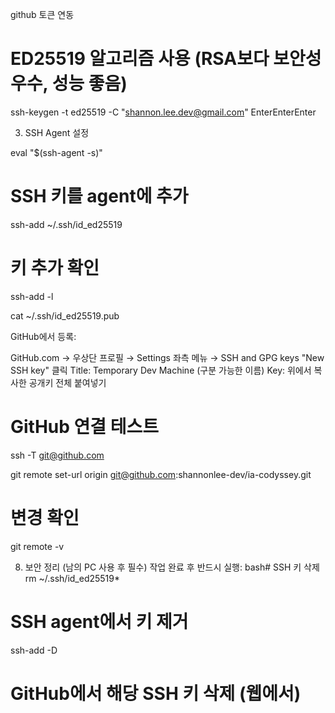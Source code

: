 github 토큰 연동

# ED25519 알고리즘 사용 (RSA보다 보안성 우수, 성능 좋음)
ssh-keygen -t ed25519 -C "shannon.lee.dev@gmail.com"
EnterEnterEnter

3. SSH Agent 설정

eval "$(ssh-agent -s)"

# SSH 키를 agent에 추가
ssh-add ~/.ssh/id_ed25519

# 키 추가 확인
ssh-add -l

cat ~/.ssh/id_ed25519.pub

GitHub에서 등록:

GitHub.com → 우상단 프로필 → Settings
좌측 메뉴 → SSH and GPG keys
"New SSH key" 클릭
Title: Temporary Dev Machine (구분 가능한 이름)
Key: 위에서 복사한 공개키 전체 붙여넣기


# GitHub 연결 테스트
ssh -T git@github.com

git remote set-url origin git@github.com:shannonlee-dev/ia-codyssey.git

# 변경 확인
git remote -v

8. 보안 정리 (남의 PC 사용 후 필수)
작업 완료 후 반드시 실행:
bash# SSH 키 삭제
rm ~/.ssh/id_ed25519*

# SSH agent에서 키 제거
ssh-add -D

# GitHub에서 해당 SSH 키 삭제 (웹에서)